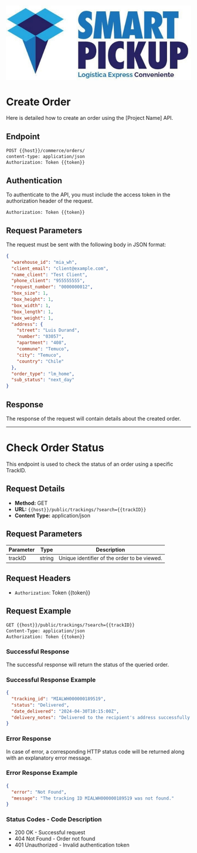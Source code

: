 ![](../img/logo-spup.jpeg)

# Create Order

Here is detailed how to create an order using the [Project Name] API.

## Endpoint

```http
POST {{host}}/commerce/orders/
content-type: application/json
Authorization: Token {{token}}
```

## Authentication
To authenticate to the API, you must include the access token in the authorization header of the request.

```http
Authorization: Token {{token}}
```

## Request Parameters
The request must be sent with the following body in JSON format:

```json
{
  "warehouse_id": "mia_wh",
  "client_email": "client@example.com",
  "name_client": "Test Client",
  "phone_client": "955555555",
  "request_number": "0000000012",
  "box_size": 1,
  "box_height": 1,
  "box_width": 1,
  "box_length": 1,
  "box_weight": 1,
  "address": {
    "street": "Luis Durand",
    "number": "03057",
    "apartment": "408",
    "commune": "Temuco",
    "city": "Temuco",
    "country": "Chile"
  },
  "order_type": "lm_home",
  "sub_status": "next_day"
}
```

## Response
The response of the request will contain details about the created order.

****

# Check Order Status

This endpoint is used to check the status of an order using a specific TrackID.

## Request Details

- **Method:** GET
- **URL:** `{{host}}/public/trackings/?search={{trackID}}`
- **Content Type:** application/json

## Request Parameters

| Parameter | Type   | Description                                  |
| --------- | ------ | -------------------------------------------- |
| trackID   | string | Unique identifier of the order to be viewed. |

## Request Headers

- `Authorization`: Token {{token}}

## Request Example

```http
GET {{host}}/public/trackings/?search={{trackID}}
Content-Type: application/json
Authorization: Token {{token}}
```

### Successful Response

The successful response will return the status of the queried order.

### Successful Response Example
```json
{
  "tracking_id": "MIALWH000000189519",
  "status": "Delivered",
  "date_delivered": "2024-04-30T10:15:00Z",
  "delivery_notes": "Delivered to the recipient's address successfully."
}
```

### Error Response
In case of error, a corresponding HTTP status code will be returned along with an explanatory error message.

### Error Response Example
```json
{
  "error": "Not Found",
  "message": "The tracking ID MIALWH000000189519 was not found."
}
```

### Status Codes - Code Description
- 200 OK - Successful request
- 404 Not Found - Order not found
- 401 Unauthorized - Invalid authentication token